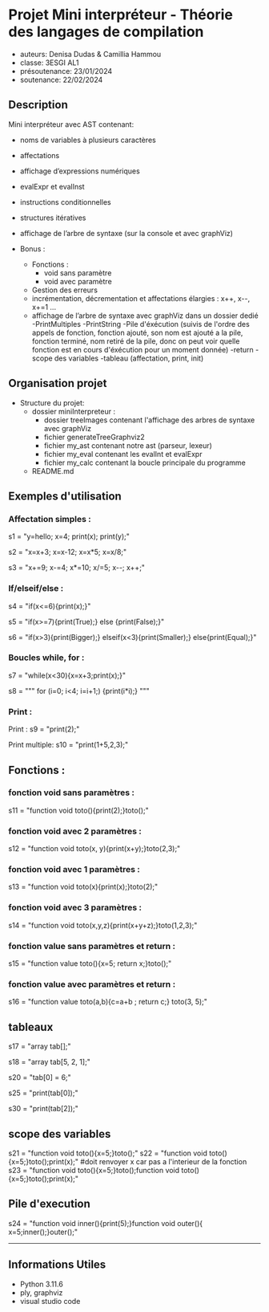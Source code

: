 # Projet Mini interpréteur - Théorie des langages de compilation

- auteurs: Denisa Dudas & Camillia Hammou
- classe: 3ESGI AL1
- présoutenance: 23/01/2024
- soutenance: 22/02/2024

## Description
Mini interpréteur avec AST contenant:
- noms de variables à plusieurs caractères
- affectations
- affichage d’expressions numériques
- evalExpr et evalInst
- instructions conditionnelles
- structures itératives
- affichage de l’arbre de syntaxe (sur la console et avec graphViz)

- Bonus :
    - Fonctions :
        - void sans paramètre
        - void avec paramètre
    - Gestion des erreurs
    - incrémentation, décrementation et affectations élargies : x++, x--, x+=1 ...
    - affichage de l’arbre de syntaxe avec graphViz dans un dossier dedié
    -PrintMultiples
    -PrintString
    -Pile d'éxécution (suivis de l'ordre des appels de fonction, fonction ajouté, son nom est ajouté a la pile, fonction terminé, nom retiré de la pile, donc on peut voir quelle fonction est en cours d'éxécution pour un moment donnée)
    -return
    -scope des variables
    -tableau (affectation, print, init)

## Organisation projet
- Structure du projet:
    - dossier miniInterpreteur :
        - dossier treeImages contenant l'affichage des arbres de syntaxe avec graphViz
        - fichier generateTreeGraphviz2
        - fichier my_ast contenant notre ast (parseur, lexeur)
        - fichier my_eval contenant les evalInt et evalExpr
        - fichier my_calc contenant la boucle principale du programme
    - README.md

## Exemples d'utilisation


### Affectation simples :

s1 = "y=hello; x=4; print(x); print(y);"

s2 = "x=x+3; x=x-12; x=x*5; x=x/8;"

s3 = "x+=9; x-=4; x*=10; x/=5; x--; x++;"


### If/elseif/else :
s4 = "if(x<=6){print(x);}"

s5 = "if(x>=7){print(True);} else {print(False);}"

s6 = "if(x>3){print(Bigger);} elseif(x<3){print(Smaller);} else{print(Equal);}"


### Boucles while, for :
s7 = "while(x<30){x=x+3;print(x);}"

s8 = """
for (i=0; i<4; i=i+1;) {print(i*i);}
    """


### Print :
Print :
s9 = "print(2);"

Print multiple:
s10 = "print(1+5,2,3);"


## Fonctions :
### fonction void sans paramètres :
s11 = "function void toto(){print(2);}toto();"

### fonction void avec 2 paramètres :
s12 = "function void toto(x, y){print(x+y);}toto(2,3);"

### fonction void avec 1 paramètres :
s13 = "function void toto(x){print(x);}toto(2);"

### fonction void avec 3 paramètres :
s14 = "function void toto(x,y,z){print(x+y+z);}toto(1,2,3);"

### fonction value sans paramètres et return :
s15 = "function value toto(){x=5; return x;}toto();"

### fonction value avec paramètres et return :
s16 = "function value toto(a,b){c=a+b ; return c;} toto(3, 5);"

## tableaux
s17 = "array tab[];"

s18 = "array tab[5, 2, 1];"

s20 = "tab[0] = 6;"

s25 = "print(tab[0]);"

s30 = "print(tab[2]);"

## scope des variables
s21 = "function void toto(){x=5;}toto();"
s22 = "function void toto(){x=5;}toto();print(x);" #doit renvoyer x car pas a l'interieur de la fonction
s23 = "function void toto(){x=5;}toto();function void toto(){x=5;}toto();print(x);"

## Pile d'execution
s24 = "function void inner(){print(5);}function void outer(){ x=5;inner();}outer();"

---
## Informations Utiles
- Python 3.11.6
- ply, graphviz
- visual studio code
